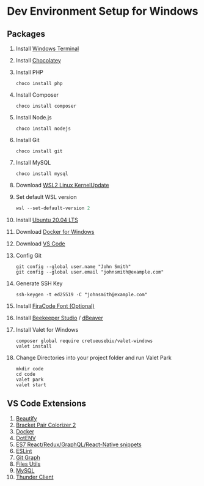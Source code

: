 # Dev Environment Setup for Windows

## Packages

1. Install [Windows Terminal](https://www.microsoft.com/en-us/p/windows-terminal/9n0dx20hk701)

2. Install [Chocolatey](https://chocolatey.org/)

3. Install PHP 

   ```
   choco install php 
   ```

4. Install Composer

   ``` 
   choco install composer
   ```

5. Install Node.js

   ```
   choco install nodejs
   ```

6. Install Git

   ```
   choco install git
   ```

7. Install MySQL

   ```
   choco install mysql
   ```

8. Download [WSL2 Linux KernelUpdate](https://wslstorestorage.blob.core.windows.net/wslblob/wsl_update_x64.msi)

9. Set default WSL version

   ```powershell
   wsl --set-default-version 2
   ```

10. Install [Ubuntu 20.04 LTS](https://www.microsoft.com/en-us/p/ubuntu-2004-lts/9n6svws3rx71?activetab=pivot:overviewtab)

11. Download [Docker for Windows](https://desktop.docker.com/win/stable/amd64/Docker%20Desktop%20Installer.exe?utm_source=docker&utm_medium=webreferral&utm_campaign=dd-smartbutton&utm_location=header)

12. Download [VS Code](https://code.visualstudio.com/sha/download?build=stable&os=win32-x64-user)

13. Config Git

    ``` git
    git config --global user.name "John Smith"
    git config --global user.email "johnsmith@example.com"
    ```

14. Generate SSH Key

    ```https://github.com/tonsky/FiraCode/releases/download/5.2/Fira_Code_v5.2.zip
    ssh-keygen -t ed25519 -C "johnsmith@example.com"
    ```

15. Install [FiraCode Font (Optional)](https://github.com/tonsky/FiraCode/releases/download/5.2/Fira_Code_v5.2.zip)

16. Install [Beekeeper Studio](https://github.com/beekeeper-studio/beekeeper-studio/releases/download/v1.10.2/Beekeeper-Studio-Setup-1.10.2.exe) / [dBeaver](https://dbeaver.io/files/dbeaver-ce-latest-x86_64-setup.exe)

17. Install Valet for Windows

    ```
    composer global require cretueusebiu/valet-windows
    valet install
    ```

18. Change Directories into your project folder and run Valet Park

    ```
    mkdir code
    cd code
    valet park
    valet start
    ```


## VS Code Extensions
1. [Beautify](https://marketplace.visualstudio.com/items?itemName=HookyQR.beautify)
2. [Bracket Pair Colorizer 2](https://marketplace.visualstudio.com/items?itemName=CoenraadS.bracket-pair-colorizer-2)
3. [Docker](https://marketplace.visualstudio.com/items?itemName=ms-azuretools.vscode-docker)
4. [DotENV](https://marketplace.visualstudio.com/items?itemName=mikestead.dotenv)
5. [ES7 React/Redux/GraphQL/React-Native snippets](https://marketplace.visualstudio.com/items?itemName=dsznajder.es7-react-js-snippets)
6. [ESLint](https://marketplace.visualstudio.com/items?itemName=dbaeumer.vscode-eslint)
7. [Git Graph](https://marketplace.visualstudio.com/items?itemName=mhutchie.git-graph)
8. [Files Utils](https://marketplace.visualstudio.com/items?itemName=sleistner.vscode-fileutils)
9. [MySQL](https://marketplace.visualstudio.com/items?itemName=cweijan.vscode-mysql-client2)
10. [Thunder Client](https://marketplace.visualstudio.com/items?itemName=rangav.vscode-thunder-client)

